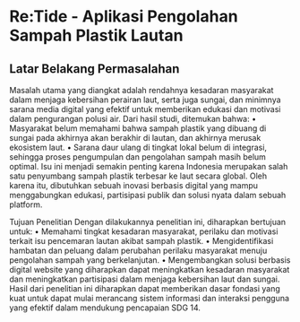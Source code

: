 # Re:Tide - Aplikasi Pengolahan Sampah Plastik Lautan
## Latar Belakang Permasalahan
Masalah utama yang diangkat adalah rendahnya kesadaran masyarakat dalam menjaga kebersihan perairan laut, serta juga sungai, dan minimnya sarana media digital yang efektif untuk memberikan edukasi dan motivasi dalam pengurangan polusi air.
Dari hasil studi, ditemukan bahwa:
• Masyarakat belum memahami bahwa sampah plastik yang dibuang di sungai pada akhirnya akan berakhir di lautan, dan akhirnya merusak ekosistem laut.
• Sarana daur ulang di tingkat lokal belum di integrasi, sehingga proses pengumpulan dan pengolahan sampah masih belum optimal.
Isu ini menjadi semakin penting karena Indonesia merupakan salah satu penyumbang sampah plastik terbesar ke laut secara global. Oleh karena itu, dibutuhkan sebuah inovasi berbasis digital yang mampu menggabungkan edukasi, partisipasi publik dan solusi nyata dalam sebuah platform.

Tujuan Penelitian
Dengan dilakukannya penelitian ini, diharapkan bertujuan untuk:
• Memahami tingkat kesadaran masyarakat, perilaku dan motivasi terkait isu pencemaran lautan akibat sampah plastik.
• Mengidentifikasi hambatan dan peluang dalam perubahan perilaku masyarakat menuju pengolahan sampah yang berkelanjutan.
• Mengembangkan solusi berbasis digital website yang diharapkan dapat meningkatkan kesadaran masyarakat dan meningkatkan partisipasi dalam menjaga kebersihan laut dan sungai.
Hasil dari penelitian ini diharapkan dapat memberikan dasar fondasi yang kuat untuk dapat mulai merancang sistem informasi dan interaksi pengguna yang efektif dalam mendukung pencapaian SDG 14.
